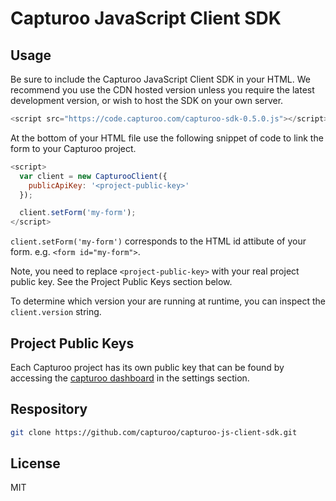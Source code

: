 # Capturoo JavaScript Client SDK

## Usage

Be sure to include the Capturoo JavaScript Client SDK in your HTML. We recommend you use the CDN hosted version unless you require the latest development version, or wish to host the SDK on your own server.

```javascript
<script src="https://code.capturoo.com/capturoo-sdk-0.5.0.js"></script>
```

At the bottom of your HTML file use the following snippet of code to link the form
to your Capturoo project.

```javascript
<script>
  var client = new CapturooClient({
    publicApiKey: '<project-public-key>'
  });

  client.setForm('my-form');
</script>
```

`client.setForm('my-form')` corresponds to the HTML id attibute of your form. e.g. `<form id="my-form">`.

Note, you need to replace `<project-public-key>` with your real project public key. See the Project Public Keys section below.

To determine which version your are running at runtime, you can inspect the `client.version` string.

## Project Public Keys
Each Capturoo project has its own public key that can be found by accessing the [capturoo dashboard](https://leads-dashboard.capturoo.com) in the settings section.

## Respository

```sh
git clone https://github.com/capturoo/capturoo-js-client-sdk.git
```

## License

MIT
